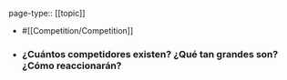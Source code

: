 page-type:: [[topic]]

- #[[Competition/Competition]]

- ### ¿Cuántos competidores existen? ¿Qué tan grandes son? ¿Cómo reaccionarán?



